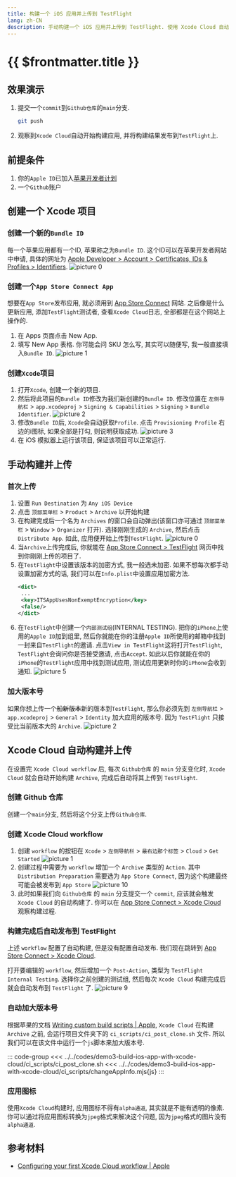 ```yaml
---
title: 构建一个 iOS 应用并上传到 TestFlight
lang: zh-CN
description: 手动构建一个 iOS 应用并上传到 TestFlight. 使用 Xcode Cloud 自动构建一个iOS 应用并上传到 TestFlight.
---
```


# {{ $frontmatter.title }}

## 效果演示

1. 提交一个`commit`到`Github仓库`的`main`分支.
   ```bash
   git push
   ```
2. 观察到`Xcode Cloud`自动开始构建应用, 并将构建结果发布到`TestFlight`上.

## 前提条件

1. 你的`Apple ID`已加入[苹果开发者计划](https://developer.apple.com/cn/programs/)
2. 一个`Github`账户

## 创建一个 Xcode 项目

### 创建一个新的`Bundle ID`

每一个苹果应用都有一个ID, 苹果称之为`Bundle ID`. 这个ID可以在苹果开发者网站中申请, 具体的网址为 [Apple Developer > Account > Certificates, IDs & Profiles > Identifiers](https://developer.apple.com/account/resources/identifiers/list).
![picture 0](../assets/537eedde7d55c4c2850180bb33aea5866d7924aacb2ca88992d41fc185810b8f.png)

### 创建一个`App Store Connect App`

想要在`App Store`发布应用, 就必须用到 [App Store Connect](https://appstoreconnect.apple.com/) 网站. 之后像是什么更新应用, 添加`TestFlight`测试者, 查看`Xcode Cloud`日志, 全部都是在这个网站上操作的.

1. 在 Apps 页面点击 New App.
2. 填写 New App 表格. 你可能会问 SKU 怎么写, 其实可以随便写, 我一般直接填入`Bundle ID`.
   ![picture 1](../assets/fa00d51854579103ad90b664716199d03c78282873aa025251358e5c4fbf3524.png)


### 创建`Xcode`项目

1. 打开`Xcode`, 创建一个新的项目. 
2. 然后将此项目的`Bundle ID`修改为我们新创建的`Bundle ID`. 修改位置在 `左侧导航栏` > `app.xcodeproj` > `Signing & Capabilities` > `Signing` > `Bundle Identifier`.
   ![picture 2](../assets/d5f20f382a26d66148925923d62bbc7ec97499653776d5767cce5ea22daef44c.png)
3. 修改`Bundle ID`后, `Xcode`会自动获取`Profile`. 点击 `Provisioning Profile` 右边的i图标, 如果全部是打勾, 则说明获取成功.
   ![picture 3](../assets/674fe85472d0acb3cc61adc8f205faf9788118ae1cac684e8f9973efa08007bb.png)  
4. 在 iOS 模拟器上运行该项目, 保证该项目可以正常运行.

## 手动构建并上传

### 首次上传

1. 设置 `Run Destination` 为 `Any iOS Device`
2. 点击 `顶部菜单栏` > `Product` > `Archive` 以开始构建
3. 在构建完成后一个名为 `Archives` 的窗口会自动弹出(该窗口亦可通过 `顶部菜单栏` > `Window` > `Organizer` 打开). 选择刚刚生成的 `Archive`, 然后点击 `Distribute App`. 如此, 应用便开始上传到`TestFlight`.
   ![picture 0](../assets/c93e74cec6f801687d91a2907f97ed58458ff80c932eea1f8e85c15a5f123a5a.png)
4. 当`Archive`上传完成后, 你就能在 [App Store Connect > TestFlight](https://appstoreconnect.apple.com/) 网页中找到你刚刚上传的项目了.
5. 在`TestFlight`中设置该版本的加密方式, 我一般选未加密. 如果不想每次都手动设置加密方式的话, 我们可以在`Info.plist`中设置应用加密方法.
   ```xml
   <dict>
    ...
    <key>ITSAppUsesNonExemptEncryption</key>
    <false/>
   </dict>
   ```
6. 在`TestFlight`中创建一个`内部测试组`(INTERNAL TESTING). 把你的`iPhone`上使用的`Apple ID`加到组里, 然后你就能在你的注册`Apple ID`所使用的邮箱中找到一封来自`TestFlight`的邀请. 点击`View in TestFlight`这将打开`TestFlight`, `TestFlight`会询问你是否接受邀请, 点击`Accept`. 如此以后你就能在你的`iPhone`的`TestFlight`应用中找到测试应用, 测试应用更新时你的`iPhone`会收到通知.
   ![picture 5](../assets/db10ddb275244c0a41983faeced2e4fc90398af07450cac709ad88af5cdfed0b.png)  

### 加大版本号

如果你想上传一个~~船新版本~~新的版本到`TestFlight`, 那么你必须先到 `左侧导航栏` > `app.xcodeproj` > `General` > `Identity` 加大应用的版本号. 因为 `TestFlight` 只接受比当前版本大的 `Archive`.
![picture 2](../assets/49cec477a2be5af9ecdff5c7b143d88a9d2edb3be1a20948832788bf2e47c950.png)

## Xcode Cloud 自动构建并上传

在设置完 `Xcode Cloud workflow` 后, 每次 `Github仓库` 的 `main` 分支变化时, `Xcode Cloud` 就会自动开始构建 `Archive`, 完成后自动将其上传到 `TestFlight`.

### 创建 Github 仓库

创建一个`main`分支, 然后将这个分支上传`Github仓库`.

### 创建 Xcode Cloud workflow

1. 创建 `workflow` 的按钮在 `Xcode` > `左侧导航栏` > `最右边那个标签` > `Cloud` > `Get Started`
   ![picture 1](../assets/591426f25c434af02884acbdcb8e316b7dcfd44459c6af456c5c5a92c34bd71e.png)
2. 创建过程中需要为 `workflow` 增加一个 `Archive` 类型的 `Action`. 其中 `Distribution Preparation` 需要选为 `App Store Connect`, 因为这个构建最终可能会被发布到 `App Store`
   ![picture 10](../assets/dabf68c784e23522969c69743eb5dbcbd0c72439417949136e1a18c5f9fc68a5.png)  
3. 此时如果我们向 `Github仓库` 的 `main` 分支提交一个 `commit`, 应该就会触发 `Xcode Cloud` 的自动构建了. 你可以在 [App Store Connect > Xcode Cloud](https://appstoreconnect.apple.com/) 观察构建过程.

### 构建完成后自动发布到 TestFlight

上述 `workflow` 配置了自动构建, 但是没有配置自动发布. 我们现在跳转到 [App Store Connect > Xcode Cloud](https://appstoreconnect.apple.com/).

打开要编辑的 `workflow`, 然后增加一个 `Post-Action`, 类型为 `TestFlight Internal Testing`. 选择你之前创建的测试组, 然后每次 `Xcode Cloud` 构建完成后就会自动发布到 `TestFlight` 了.
![picture 9](../assets/96d33808314288722e8ac494228bbecb799e30e13a4a4eb2631447d915bb8acd.png)  

### 自动加大版本号

根据苹果的文档 [Writing custom build scripts | Apple](https://developer.apple.com/documentation/xcode/writing-custom-build-scripts), `Xcode Cloud` 在构建 `Archive` 之前, 会运行项目文件夹下的 `ci_scripts/ci_post_clone.sh` 文件. 所以我们可以在该文件中运行一个`js`脚本来加大版本号.

::: code-group
<<< ../../codes/demo3-build-ios-app-with-xcode-cloud/ci_scripts/ci_post_clone.sh
<<< ../../codes/demo3-build-ios-app-with-xcode-cloud/ci_scripts/changeAppInfo.mjs{js}
:::

### 应用图标

使用`Xcode Cloud`构建时, 应用图标不得有`alpha通道`, 其实就是不能有透明的像素. 你可以通过将应用图标转换为`jpeg`格式来解决这个问题, 因为`jpeg`格式的图片没有`alpha通道`.

## 参考材料

- [Configuring your first Xcode Cloud workflow | Apple](https://developer.apple.com/documentation/xcode/configuring-your-first-xcode-cloud-workflow)
